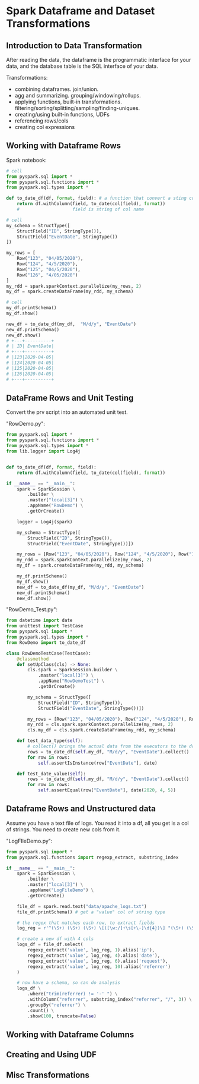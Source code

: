 # Spark Dataframe and Dataset Transformations
## Introduction to Data Transformation
After reading the data, the dataframe is the programmatic interface for your data, and the database table is the SQL interface of your data. 

Transformations:
- combining dataframes. join/union. 
- agg and summarizing. grouping/windowing/rollups. 
- applying functions, built-in transformations. filtering/sorting/splitting/sampling/finding-uniques. 
- creating/using built-in functions, UDFs
- referencing rows/cols
- creating col expressions

## Working with Dataframe Rows
Spark notebook:
```py
# cell
from pyspark.sql import *
from pyspark.sql.functions import *
from pyspark.sql.types import *

def to_date_df(df, format, field): # a function that convert a sting col to date 
    return df.withColumn(field, to_date(col(field), format))
    #                    field is string of col name

# cell
my_schema = StructType([
    StructField("ID", StringType()),
    StructField("EventDate", StringType())
])

my_rows = [
    Row("123", "04/05/2020"), 
    Row("124", "4/5/2020"), 
    Row("125", "04/5/2020"), 
    Row("126", "4/05/2020")
]
my_rdd = spark.sparkContext.parallelize(my_rows, 2)
my_df = spark.createDataFrame(my_rdd, my_schema)

# cell
my_df.printSchema()
my_df.show()

new_df = to_date_df(my_df,  "M/d/y", "EventDate")
new_df.printSchema()
new_df.show() 
# +---+----------+ 
# | ID| EventDate| 
# +---+----------+ 
# |123|2020-04-05| 
# |124|2020-04-05| 
# |125|2020-04-05| 
# |126|2020-04-05| 
# +---+----------+
```

## DataFrame Rows and Unit Testing
Convert the prv script into an automated unit test. 

"RowDemo.py":
```py
from pyspark.sql import *
from pyspark.sql.functions import *
from pyspark.sql.types import *
from lib.logger import Log4j


def to_date_df(df, format, field):
    return df.withColumn(field, to_date(col(field), format))

if __name__ == "__main__":
    spark = SparkSession \
        .builder \
        .master("local[3]") \
        .appName("RowDemo") \
        .getOrCreate()

    logger = Log4j(spark)

    my_schema = StructType([
        StructField("ID", StringType()),
        StructField("EventDate", StringType())])

    my_rows = [Row("123", "04/05/2020"), Row("124", "4/5/2020"), Row("125", "04/5/2020"), Row("126", "4/05/2020")]
    my_rdd = spark.sparkContext.parallelize(my_rows, 2)
    my_df = spark.createDataFrame(my_rdd, my_schema)

    my_df.printSchema()
    my_df.show()
    new_df = to_date_df(my_df, "M/d/y", "EventDate")
    new_df.printSchema()
    new_df.show()
```

"RowDemo_Test.py":
```py
from datetime import date
from unittest import TestCase
from pyspark.sql import *
from pyspark.sql.types import *
from RowDemo import to_date_df

class RowDemoTestCase(TestCase):
    @classmethod
    def setUpClass(cls) -> None:
        cls.spark = SparkSession.builder \
            .master("local[3]") \
            .appName("RowDemoTest") \
            .getOrCreate()

        my_schema = StructType([
            StructField("ID", StringType()),
            StructField("EventDate", StringType())])

        my_rows = [Row("123", "04/05/2020"), Row("124", "4/5/2020"), Row("125", "04/5/2020"), Row("126", "4/05/2020")]
        my_rdd = cls.spark.sparkContext.parallelize(my_rows, 2)
        cls.my_df = cls.spark.createDataFrame(my_rdd, my_schema)

    def test_data_type(self):
        # collect() brings the actual data from the executors to the driver
        rows = to_date_df(self.my_df, "M/d/y", "EventDate").collect()
        for row in rows:
            self.assertIsInstance(row["EventDate"], date)

    def test_date_value(self):
        rows = to_date_df(self.my_df, "M/d/y", "EventDate").collect()
        for row in rows:
            self.assertEqual(row["EventDate"], date(2020, 4, 5))
```

## Dataframe Rows and Unstructured data
Assume you have a text file of logs. You read it into a df, all you get is a col of strings. You need to create new cols from it. 

"LogFIleDemo.py":
```py
from pyspark.sql import *
from pyspark.sql.functions import regexp_extract, substring_index

if __name__ == "__main__":
    spark = SparkSession \
        .builder \
        .master("local[3]") \
        .appName("LogFileDemo") \
        .getOrCreate()

    file_df = spark.read.text("data/apache_logs.txt")
    file_df.printSchema() # get a "value" col of string type

    # the regex that matches each row, to extract fields
    log_reg = r'^(\S+) (\S+) (\S+) \[([\w:/]+\s[+\-]\d{4})\] "(\S+) (\S+) (\S+)" (\d{3}) (\S+) "(\S+)" "([^"]*)'

    # create a new df with 4 cols
    logs_df = file_df.select(
        regexp_extract('value', log_reg, 1).alias('ip'),
        regexp_extract('value', log_reg, 4).alias('date'),
        regexp_extract('value', log_reg, 6).alias('request'),
        regexp_extract('value', log_reg, 10).alias('referrer')
    )

    # now have a schema, so can do analysis
    logs_df \
        .where("trim(referrer) != '-' ") \
        .withColumn("referrer", substring_index("referrer", "/", 3)) \
        .groupBy("referrer") \
        .count() \
        .show(100, truncate=False)
```

## Working with Dataframe Columns



## Creating and Using UDF



## Misc Transformations


